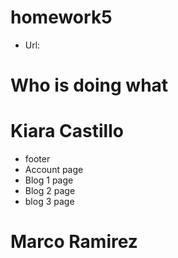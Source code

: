 # homework5
- Url:
# Who is doing what
# Kiara Castillo
- footer
- Account page
- Blog 1 page
- Blog 2 page
- blog 3 page

# Marco Ramirez 



